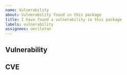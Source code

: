 ```yaml
---
name: Vulnerability
about: Vulnerability found in this package
title: I have found a vulnerability in this package
labels: vulnerability
assignees: omrilotan
---
```


## Vulnerability
<!-- Please describe the vulnerability and how to exploit it -->

## CVE
<!-- Please enter related CVE if this vulnerability has been reported -->
